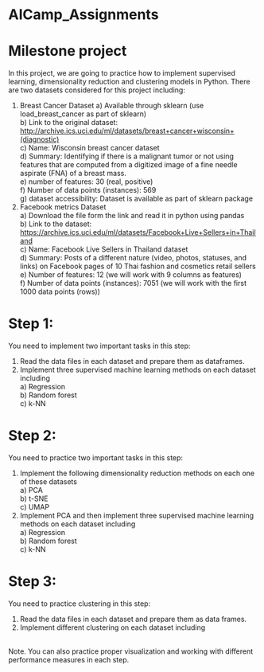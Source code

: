 # AICamp_Assignments


Milestone project
================

In this project, we are going to practice how to implement supervised learning, dimensionality reduction and clustering models in Python. There are two datasets considered for this project including:<br />
1) Breast Cancer Dataset
 a) Available through sklearn (use load_breast_cancer as part of sklearn) <br />
 b) Link to the original dataset: http://archive.ics.uci.edu/ml/datasets/breast+cancer+wisconsin+(diagnostic) <br />
 c) Name: Wisconsin breast cancer dataset <br />
 d) Summary: Identifying if there is a malignant tumor or not using features that are computed from a digitized image of a fine needle aspirate (FNA) of a breast mass. <br />
 e) number of features: 30 (real, positive) <br />
 f) Number of data points (instances): 569 <br />
 g) dataset accessibility: Dataset is available as part of sklearn package <br />
2) Facebook metrics Dataset <br />
 a) Download the file form the link and read it in python using pandas <br />
 b) Link to the dataset: https://archive.ics.uci.edu/ml/datasets/Facebook+Live+Sellers+in+Thailand <br />
 c) Name: Facebook Live Sellers in Thailand dataset <br />
 d) Summary: Posts of a different nature (video, photos, statuses, and links) on Facebook pages of 10 Thai fashion and cosmetics retail sellers <br />
 e) Number of features: 12 (we will work with 9 columns as features) <br />
 f) Number of data points (instances): 7051 (we will work with the first 1000 data points (rows)) <br />

Step 1:
================

You need to implement two important tasks in this step: <br />
1) Read the data files in each dataset and prepare them as dataframes. <br />
2) Implement three supervised machine learning methods on each dataset including <br />
 a) Regression <br />
 b) Random forest <br />
 c) k-NN <br />

Step 2:
================
You need to practice two important tasks in this step: <br />
1) Implement the following dimensionality reduction methods on each one of these datasets <br />
 a) PCA <br />
 b) t-SNE <br />
 c) UMAP <br />
2) Implement PCA and then implement three supervised machine learning methods on each dataset including <br />
 a) Regression <br />
 b) Random forest <br />
 c) k-NN <br />
 
Step 3:
================
You need to practice clustering in this step: <br />
1) Read the data files in each dataset and prepare them as data frames. <br />
2) Implement different clustering on each dataset including <br />
 <br />
Note. You can also practice proper visualization and working with different performance measures in each step. <br />
